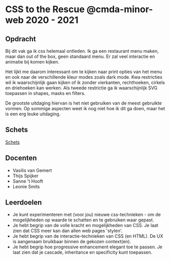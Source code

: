# CSS to the Rescue @cmda-minor-web 2020 - 2021

## Opdracht
Bij dit vak ga ik css helemaal ontleden. Ik ga een restaurant menu maken, maar dan out of the box, geen standaard menu.
Er zal veel interactie en animatie bij komen kijken.

Het lijkt me daarom interessant om te kijken naar print opties van het menu en ook naar de verschillende kleur modes zoals dark mode.
Kwa restricties wil ik waarschijnlijk gaan kijken of ik zonder vierkanten, rechthoeken, cirkels en driehoeken kan werken. Als tweede restrictie ga ik waarschijnlijk SVG toepassen in shapes, masks en filters.

De grootste uitdaging hiervan is het niet gebruiken van de meest gebruikte vormen. Op sommige aspecten weet ik nog niet hoe ik dit ga doen, maar het is een erg leuke uitdaging.

## Schets

[Schets](https://github.com/Vincentvanleeuwen/css-to-the-rescue-2021/blob/master/docs/img/schets.jpg?raw=true)

## Docenten
- Vasilis van Gemert
- Thijs Spijker
- Sanne 't Hooft
- Leonie Smits

## Leerdoelen
- Je kunt experimenteren met (voor jou) nieuwe css-technieken - om de mogelijkheden op waarde te schatten en te gebruiken waar gepast.
- Je hebt begrip van de volle kracht en mogelijkheden van CSS. Je laat zien dat CSS meer kan dan allen web pages 'stylen'.
- Je hebt begrip van de interactie-technieken van CSS (en HTML). De UX is aangenaam bruikbaar binnen de gekozen context(en).
- Je hebt begrip hoe progressive enhancement elegant toe te passen. Je laat zien dat je cascade, inheritance en specificity kunt toepassen.

[](https://docs.google.com/spreadsheets/d/1Xv48MSiACNmnM6nXpGGUb8mJDC459uSaxJszO_zLEp8/edit?usp=sharing)
